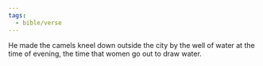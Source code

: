 ```yaml
---
tags:
  - bible/verse
---
```

He made the camels kneel down outside the city by the well of water at the time of evening, the time that women go out to draw water.